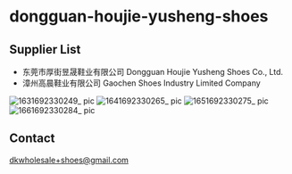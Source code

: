 # dongguan-houjie-yusheng-shoes

## Supplier List

* 东莞市厚街昱晟鞋业有限公司 Dongguan Houjie Yusheng Shoes Co., Ltd.
* 漳州高晨鞋业有限公司 Gaochen Shoes Industry Limited Company 

![1631692330249_ pic](https://github.com/dotku/dongguan-houjie-yusheng-shoes/assets/1519232/d0070e86-32e7-4b29-afb0-e22f59882c9a)
![1641692330265_ pic](https://github.com/dotku/dongguan-houjie-yusheng-shoes/assets/1519232/7a5d04df-a18c-4883-a970-a58139bd0b1b)
![1651692330275_ pic](https://github.com/dotku/dongguan-houjie-yusheng-shoes/assets/1519232/563a9b93-ced9-44a7-8a73-0e4feb4b5b75)
![1661692330284_ pic](https://github.com/dotku/dongguan-houjie-yusheng-shoes/assets/1519232/beec793a-55ca-485b-87cf-d8812bb140fb)

## Contact

dkwholesale+shoes@gmail.com
